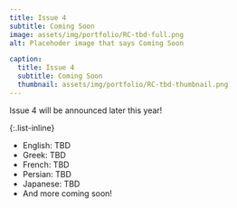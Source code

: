 ```yaml
---
title: Issue 4
subtitle: Coming Soon 
image: assets/img/portfolio/RC-tbd-full.png
alt: Placehoder image that says Coming Soon

caption:
  title: Issue 4
  subtitle: Coming Soon
  thumbnail: assets/img/portfolio/RC-tbd-thumbnail.png
---
```

Issue 4 will be announced later this year!

{:.list-inline}
- English: TBD
- Greek: TBD
- French: TBD
- Persian: TBD
- Japanese: TBD
- And more coming soon!




